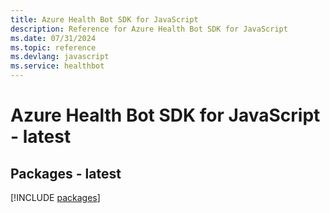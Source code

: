 ```yaml
---
title: Azure Health Bot SDK for JavaScript
description: Reference for Azure Health Bot SDK for JavaScript
ms.date: 07/31/2024
ms.topic: reference
ms.devlang: javascript
ms.service: healthbot
---
```

# Azure Health Bot SDK for JavaScript - latest
## Packages - latest
[!INCLUDE [packages](health-bot-index.md)]